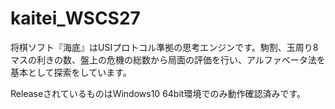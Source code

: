 # kaitei_WSCS27

将棋ソフト『海底』はUSIプロトコル準拠の思考エンジンです。駒割、玉周り8マスの利きの数、盤上の危機の総数から局面の評価を行い、アルファベータ法を基本として探索をしています。

ReleaseされているものはWindows10 64bit環境でのみ動作確認済みです。
